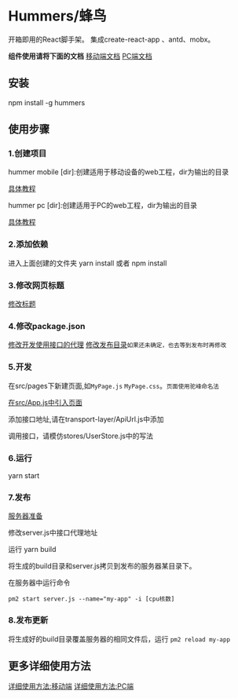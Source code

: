 # Hummers/蜂鸟
开箱即用的React脚手架。
集成create-react-app 、antd、mobx。

**组件使用请将下面的文档**
[移动端文档](https://mobile.ant.design/index-cn)
[PC端文档](https://ant.design/docs/react/introduce-cn)

## 安装
npm install -g hummers

## 使用步骤

### 1.创建项目
hummer mobile [dir]:创建适用于移动设备的web工程，dir为输出的目录

[具体教程](https://github.com/huangliop/hummer-mobile/blob/master/README.md)

hummer pc [dir]:创建适用于PC的web工程，dir为输出的目录

[具体教程](https://github.com/huangliop/hummer-pcweb/blob/master/README.md)
### 2.添加依赖
进入上面创建的文件夹
yarn install 或者 npm install
### 3.修改网页标题
[修改标题](https://github.com/huangliop/hummer-mobile/blob/master/README.md#%E4%BF%AE%E6%94%B9%E6%A0%87%E9%A2%98)
### 4.修改package.json
[修改开发使用接口的代理](https://github.com/huangliop/hummer-mobile/blob/master/README.md#%E8%B0%83%E7%94%A8%E6%8E%A5%E5%8F%A3)
[修改发布目录]()`如果还未确定，也去等到发布时再修改`
### 5.开发
在src/pages下新建页面,如`MyPage.js` `MyPage.css`。`页面使用驼峰命名法`

[在src/App.js中引入页面](https://github.com/huangliop/hummer-mobile/blob/master/README.md#%E5%BC%82%E6%AD%A5%E5%8A%A0%E8%BD%BD%E7%BB%84%E4%BB%B6)

添加接口地址,请在transport-layer/ApiUrl.js中添加

调用接口，请模仿stores/UserStore.js中的写法
### 6.运行
yarn start
### 7.发布
[服务器准备]()

修改server.js中接口代理地址

运行 yarn build

将生成的build目录和server.js拷贝到发布的服务器某目录下。

在服务器中运行命令

`pm2 start server.js --name="my-app" -i [cpu核数] `
### 8.发布更新
将生成好的build目录覆盖服务器的相同文件后，运行
`pm2 reload my-app`

## 更多详细使用方法
[详细使用方法:移动端](https://github.com/huangliop/hummer-mobile)
[详细使用方法:PC端](https://github.com/huangliop/hummer-pcweb)